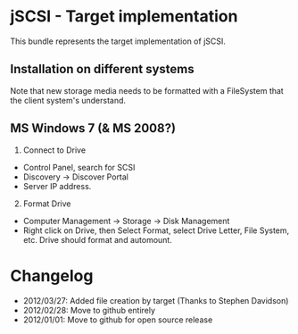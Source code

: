 jSCSI - Target implementation
=========

This bundle represents the target implementation of jSCSI. 

Installation on different systems
---------

Note that new storage media needs to be formatted with a FileSystem that the client system's understand.

MS Windows 7 (& MS 2008?)
-------------------------

1. Connect to Drive
  * Control Panel, search for SCSI
  * Discovery -> Discover Portal
  * Server IP address.

2. Format Drive
  * Computer Management -> Storage -> Disk Management
  * Right click on Drive, then Select Format, select Drive Letter, File System, etc.
  Drive should format and automount.


Changelog
=========

* 2012/03/27: Added file creation by target (Thanks to Stephen Davidson)
* 2012/02/28: Move to github entirely
* 2012/01/01: Move to github for open source release


